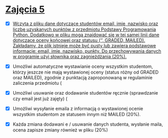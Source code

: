 # [Zajęcia 5](ZAD_1/lab5.pdf)

- [x] [Wczyta z pliku dane dotyczące studentów email, imię, nazwisko oraz liczbę uzyskanych
punktów z przedmiotu Podstawy Programowania Python. Dodatkowo w pliku mogą znajdować się
w tej samej linii dane dotyczące oceny końcowej oraz statusu (‘’, GRADED, MAILED).
Zakładamy, że plik istnieje
może być pusty lub zawiera podstawowe informacje:
email, imię, nazwisko, punkty. Do przechowywania danych w programie
użyj słownika oraz
zagnieżdżania (20%).](./zad_1)
- [x]  Umożliwi automatyczne wystawianie oceny wszystkim studentom, którzy jeszcze nie mają
wystawionej oceny (status różny od GRADED oraz MAILED), zgodnie z punktacją
zaproponowaną w regulaminie zaliczenia przedmiotu (
- [x]  Umożliwi usuwanie oraz dodawanie studentów ręcznie (sprawdzanie czy email jest już zajęty)
(
- [x]  Umożliwi wysyłanie emaila z informacją o wystawionej ocenie wszystkim studentom ze
statusem innym niż MAILED (20%).
- [x]  Każda zmiana
dodawani e / usuwanie danych studenta, wysłanie maila, ocena zapisze zmiany
również w pliku (20%)


